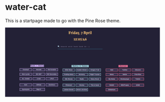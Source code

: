 # water-cat

This is a startpage made to go with the Pine Rose theme. 

![Alt text](preview.png?raw=true "Title")
